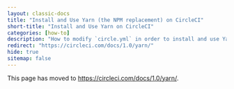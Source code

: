 ```yaml
---
layout: classic-docs
title: "Install and Use Yarn (the NPM replacement) on CircleCI"
short-title: "Install and Use Yarn on CircleCI"
categories: [how-to]
description: "How to modify `circle.yml` in order to install and use Yarn on CircleCI."
redirect: "https://circleci.com/docs/1.0/yarn/"
hide: true
sitemap: false
---
```


This page has moved to <https://circleci.com/docs/1.0/yarn/>.
